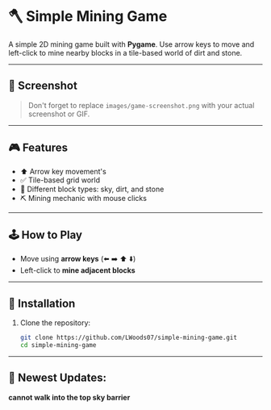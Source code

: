 # 🪓 Simple Mining Game

A simple 2D mining game built with **Pygame**. Use arrow keys to move and left-click to mine nearby blocks in a tile-based world of dirt and stone.

---

## 📸 Screenshot



> Don't forget to replace `images/game-screenshot.png` with your actual screenshot or GIF.

---

## 🎮 Features
- ⬆️ Arrow key movement's
- ✅ Tile-based grid world
- 🧱 Different block types: sky, dirt, and stone
- ⛏️ Mining mechanic with mouse clicks

---

## 🕹️ How to Play

- Move using **arrow keys** (⬅️ ➡️ ⬆️ ⬇️)
- Left-click to **mine adjacent blocks**

---

## 🧰 Installation

1. Clone the repository:

   ```bash
   git clone https://github.com/LWoods07/simple-mining-game.git
   cd simple-mining-game

---
## 🔨 Newest Updates:
**cannot walk into the top sky barrier**
